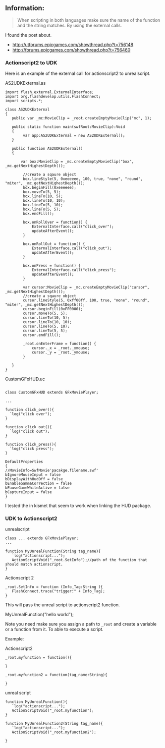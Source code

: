 ## Information: ##
> When scripting in both languages make sure the name of the function and the string matches. By using the external calls.

I found the post about.
  * http://utforums.epicgames.com/showthread.php?t=756148
  * http://forums.epicgames.com/showthread.php?t=756460

### Actionscript2 to UDK ###
Here is an example of the external call for actionscript2 to unrealscript.

AS2UDKExternal.as
```
import flash.external.ExternalInterface;
import org.flashdevelop.utils.FlashConnect;
import scripts.*;

class AS2UDKExternal
{   
   public var _mc:MovieClip = _root.createEmptyMovieClip("mc", 1);
   
   public static function main(swfRoot:MovieClip):Void
   {
		var app:AS2UDKExternal = new AS2UDKExternal();
   }
   
   public function AS2UDKExternal()
   {    
	   
	   var box:MovieClip = _mc.createEmptyMovieClip("box", _mc.getNextHighestDepth());
		
		//create a sqaure object
		box.lineStyle(5, 0xeeeeee, 100, true, "none", "round", "miter", _mc.getNextHighestDepth());
		box.beginFill(0xeeeeee);
		box.moveTo(5, 5);
		box.lineTo(10, 5);
		box.lineTo(10, 10);
		box.lineTo(5, 10);
		box.lineTo(5, 5);
		box.endFill();
		
		box.onRollOver = function() {
			ExternalInterface.call("click_over");
			updateAfterEvent();			
		}
		
		box.onRollOut = function() {
			ExternalInterface.call("click_out");
			updateAfterEvent();			
		}
		
		box.onPress = function() {
			ExternalInterface.call("click_press");
			updateAfterEvent();			
		}
	   
		var cursor:MovieClip = _mc.createEmptyMovieClip("cursor", _mc.getNextHighestDepth());
		//create a sqaure object
		cursor.lineStyle(5, 0xff00ff, 100, true, "none", "round", "miter", _mc.getNextHighestDepth());
		cursor.beginFill(0xFF0000);
		cursor.moveTo(5, 5);
		cursor.lineTo(10, 5);
		cursor.lineTo(10, 10);
		cursor.lineTo(5, 10);
		cursor.lineTo(5, 5);
		cursor.endFill();
		
		_root.onEnterFrame = function() { 
			cursor._x = _root._xmouse;
			cursor._y = _root._ymouse;
		}
		
   }
}

```


CustomGFxHUD.uc
```

class CustomGFxHUD extends GFxMoviePlayer;

...

function click_over(){
  `log("click over");
}

function click_out(){
  `log("click out");
}

function click_press(){
  `log("click press");
}

DefaultProperties
{
//MovieInfo=SwfMovie'pacakge.filename.swf'
bIgnoreMouseInput = false
bDisplayWithHudOff = false
bEnableGammaCorrection = false
bPauseGameWhileActive = false
bCaptureInput = false
}
```

I tested the in kismet that seem to work when linking the HUD package.


### UDK to Actionscript2 ###

unrealscript
```
class ... extends GFxMoviePlayer;
...

function MyUnrealFunction(String tag_name){
   `log("actionscript...");
   ActionScriptVoid("_root.SetInfo");//path of the function that should match actionscript.
}

```

Actionscript 2
```
_root.SetInfo = function (Info_Tag:String ){
   FlashConnect.trace("trigger:" + Info_Tag);
}
```

This will pass the unreal script to actionscript2 function.

MyUnrealFunction("hello world");

Note you need make sure you assign a path to `_root` and create a variable or a function from it. To able to execute a script.

Example:

Actionscript2
```
_root.myfunction = function(){

}

_root.myfunction2 = function(tag_name:String){

}
```


unreal script
```
function MyUnrealFunction(){
   `log("actionscript...");
   ActionScriptVoid("_root.myfunction");
}

function MyUnrealFunction2(String tag_name){
   `log("actionscript...");
   ActionScriptVoid("_root.myfunction2");

}
```